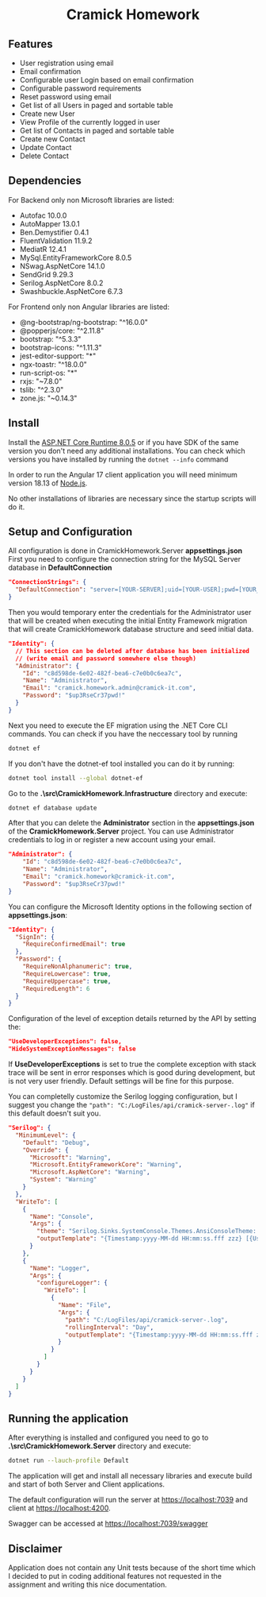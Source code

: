 <div align="center">
  <h1>Cramick Homework</h1>
</div>

## Features
- User registration using email
- Email confirmation
- Configurable user Login based on email confirmation
- Configurable password requirements
- Reset password using email
- Get list of all Users in paged and sortable table
- Create new User
- View Profile of the currently logged in user
- Get list of Contacts in paged and sortable table
- Create new Contact
- Update Contact
- Delete Contact
 
## Dependencies
For Backend only non Microsoft libraries are listed:

- Autofac 10.0.0
- AutoMapper 13.0.1
- Ben.Demystifier 0.4.1
- FluentValidation 11.9.2
- MediatR 12.4.1
- MySql.EntityFrameworkCore 8.0.5
- NSwag.AspNetCore 14.1.0
- SendGrid 9.29.3
- Serilog.AspNetCore 8.0.2
- Swashbuckle.AspNetCore 6.7.3
 
For Frontend only non Angular libraries are listed:

- @ng-bootstrap/ng-bootstrap: "^16.0.0"
- @popperjs/core: "^2.11.8"
- bootstrap: "^5.3.3"
- bootstrap-icons: "^1.11.3"
- jest-editor-support: "*"
- ngx-toastr: "^18.0.0"
- run-script-os: "*"
- rxjs: "~7.8.0"
- tslib: "^2.3.0"
- zone.js: "~0.14.3"

## Install
Install the [ASP.NET Core Runtime 8.0.5](https://dotnet.microsoft.com/en-us/download/dotnet/8.0) or if you have SDK of the same version you don't need any additional installations.
You can check which versions you have installed by running the `dotnet --info` command

In order to run the Angular 17 client application you will need minimum version 18.13 of [Node.js](https://nodejs.org/en/download/package-manager/current).

No other installations of libraries are necessary since the startup scripts will do it.


## Setup and Configuration
All configuration is done in CramickHomework.Server **appsettings.json**
First you need to configure the connection string for the MySQL Server database in **DefaultConnection**

```json
"ConnectionStrings": {
  "DefaultConnection": "server=[YOUR-SERVER];uid=[YOUR-USER];pwd=[YOUR_PASSWORD];database=[YOUR_DATABASE]"
}
```

Then you would temporary enter the credentials for the Administrator user that will be created when executing the initial Entity Framework migration that will create CramickHomework database structure and seed initial data. 

```json
"Identity": {
  // This section can be deleted after database has been initialized 
  // (write email and password somewhere else though)
  "Administrator": {
    "Id": "c8d598de-6e02-482f-bea6-c7e0b0c6ea7c",
    "Name": "Administrator",
    "Email": "cramick.homework.admin@cramick-it.com",
    "Password": "$up3RseCr37pwd!"
  }
}
```

Next you need to execute the EF migration using the .NET Core CLI commands.
You can check if you have the neccessary tool by running
```bash
dotnet ef
```

If you don't have the dotnet-ef tool installed you can do it by running: 
```bash
dotnet tool install --global dotnet-ef
```
Go to the **.\src\CramickHomework.Infrastructure** directory and execute:
```bash
dotnet ef database update
```
After that you can delete the **Administrator** section in the **appsettings.json** of the **CramickHomework.Server** project.
You can use Administrator credentials to log in or register a new account using your email.
```json
"Administrator": {
    "Id": "c8d598de-6e02-482f-bea6-c7e0b0c6ea7c",
    "Name": "Administrator",
    "Email": "cramick.homework@cramick-it.com",
    "Password": "$up3RseCr37pwd!"
}
```

You can configure the Microsoft Identity options in the following section of **appsettings.json**:
```json
"Identity": {
  "SignIn": {
    "RequireConfirmedEmail": true
  },
  "Password": {
    "RequireNonAlphanumeric": true,
    "RequireLowercase": true,
    "RequireUppercase": true,
    "RequiredLength": 6
  }
}
```
Configuration of the level of exception details returned by the API by setting the:
```json
"UseDeveloperExceptions": false,
"HideSystemExceptionMessages": false
```
If **UseDeveloperExceptions** is set to true the complete exception with stack trace will be sent in error responses which is good during development, but is not very user friendly. Default settings will be fine for this purpose.


You can completelly customize the Serilog logging configuration, but I suggest you change the `"path": "C:/LogFiles/api/cramick-server-.log"` if this default doesn't suit you.
```json
"Serilog": {
  "MinimumLevel": {
    "Default": "Debug",
    "Override": {
      "Microsoft": "Warning",
      "Microsoft.EntityFrameworkCore": "Warning",
      "Microsoft.AspNetCore": "Warning",
      "System": "Warning"
    }
  },
  "WriteTo": [
    {
      "Name": "Console",
      "Args": {
        "theme": "Serilog.Sinks.SystemConsole.Themes.AnsiConsoleTheme::Code, Serilog.Sinks.Console",
        "outputTemplate": "{Timestamp:yyyy-MM-dd HH:mm:ss.fff zzz} [{User}-{RequestId}-{Address}] [{Level}] [thread:{ThreadId}] [{SourceContext}] {Message}{NewLine}{Exception}"
      }
    },
    {
      "Name": "Logger",
      "Args": {
        "configureLogger": {
          "WriteTo": [
            {
              "Name": "File",
              "Args": {
                "path": "C:/LogFiles/api/cramick-server-.log",
                "rollingInterval": "Day",
                "outputTemplate": "{Timestamp:yyyy-MM-dd HH:mm:ss.fff zzz} [{AppVersion}] [{User}-{Address}] [{Level}] [thread:{ThreadId}] [{SourceContext}] {Message}{NewLine}{Exception}"
              }
            }
          ]
        }
      }
    }
  ]
}
```
## Running the application
After everything is installed and configured you need to go to **.\src\CramickHomework.Server** directory and execute:
```bash
dotnet run --lauch-profile Default
```
The application will get and install all necessary libraries and execute build and start of both Server and Client applications.

The default configuration will run the server at [https://localhost:7039](https://localhost:7039) and client at [https://localhost:4200](https://localhost:4200).

Swagger can be accessed at [https://localhost:7039/swagger](https://localhost:7039/swagger)

## Disclaimer
Application does not contain any Unit tests because of the short time which I decided to put in coding additional features not requested in the assignment and writing this nice documentation.